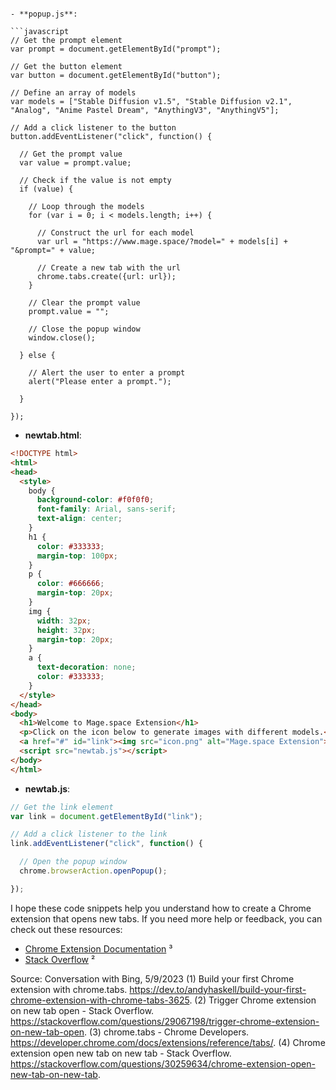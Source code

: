 
```

- **popup.js**:

```javascript
// Get the prompt element
var prompt = document.getElementById("prompt");

// Get the button element
var button = document.getElementById("button");

// Define an array of models
var models = ["Stable Diffusion v1.5", "Stable Diffusion v2.1", "Analog", "Anime Pastel Dream", "AnythingV3", "AnythingV5"];

// Add a click listener to the button
button.addEventListener("click", function() {
  
  // Get the prompt value
  var value = prompt.value;

  // Check if the value is not empty
  if (value) {

    // Loop through the models
    for (var i = 0; i < models.length; i++) {

      // Construct the url for each model
      var url = "https://www.mage.space/?model=" + models[i] + "&prompt=" + value;

      // Create a new tab with the url
      chrome.tabs.create({url: url});
    }
    
    // Clear the prompt value
    prompt.value = "";
    
    // Close the popup window
    window.close();
    
  } else {
    
    // Alert the user to enter a prompt
    alert("Please enter a prompt.");
    
  }
  
});
```

- **newtab.html**:

```html
<!DOCTYPE html>
<html>
<head>
  <style>
    body {
      background-color: #f0f0f0;
      font-family: Arial, sans-serif;
      text-align: center;
    }
    h1 {
      color: #333333;
      margin-top: 100px;
    }
    p {
      color: #666666;
      margin-top: 20px;
    }
    img {
      width: 32px;
      height: 32px;
      margin-top: 20px;
    }
    a {
      text-decoration: none;
      color: #333333;
    }
  </style>
</head>
<body>
  <h1>Welcome to Mage.space Extension</h1>
  <p>Click on the icon below to generate images with different models.</p>
  <a href="#" id="link"><img src="icon.png" alt="Mage.space Extension"></a>
  <script src="newtab.js"></script>
</body>
</html>
```

- **newtab.js**:

```javascript
// Get the link element
var link = document.getElementById("link");

// Add a click listener to the link
link.addEventListener("click", function() {

  // Open the popup window
  chrome.browserAction.openPopup();

});
```

I hope these code snippets help you understand how to create a Chrome extension that opens new tabs. If you need more help or feedback, you can check out these resources:

- [Chrome Extension Documentation](https://developer.chrome.com/docs/extensions/) ³
- [Stack Overflow](https://stackoverflow.com/questions/tagged/google-chrome-extension) ²

Source: Conversation with Bing, 5/9/2023
(1) Build your first Chrome extension with chrome.tabs. https://dev.to/andyhaskell/build-your-first-chrome-extension-with-chrome-tabs-3625.
(2) Trigger Chrome extension on new tab open - Stack Overflow. https://stackoverflow.com/questions/29067198/trigger-chrome-extension-on-new-tab-open.
(3) chrome.tabs - Chrome Developers. https://developer.chrome.com/docs/extensions/reference/tabs/.
(4) Chrome extension open new tab on new tab - Stack Overflow. https://stackoverflow.com/questions/30259634/chrome-extension-open-new-tab-on-new-tab.